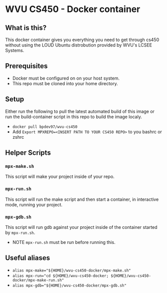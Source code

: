 # WVU CS450 - Docker container

## What is this?
This docker container gives you everything you need to get through cs450 without using the LOUD Ubuntu distrobution provided by WVU's LCSEE Systems.

## Prerequisites
* Docker must be configured on on your host system.
* This repo must be cloned into your home directory.

## Setup
Either run the following to pull the latest automated build of this image or run the build-container script in this repo to build the image localy.
* `docker pull bpdev97/wvu-cs450`
* Add `Export MPXREPO=<INSERT PATH TO YOUR CS450 REPO>` to you bashrc or zshrc

## Helper Scripts
### `mpx-make.sh`
This script will make your project inside of your repo.

### `mpx-run.sh`
This script will run the make script and then start a container, in interactive mode, running your project.

### `mpx-gdb.sh`
This script will run gdb against your project inside of the container started by `mpx-run.sh`.
* NOTE `mpx-run.sh` must be run before running this.

## Useful aliases
* `alias mpx-make="${HOME}/wvu-cs450-docker/mpx-make.sh"`
* `alias mpx-run="cd ${HOME}/wvu-cs450-docker; ${HOME}/wvu-cs450-docker/mpx-make-run.sh"`
* `alias mpx-gdb="${HOME}/wvu-cs450-docker/mpx-gdb.sh"`
